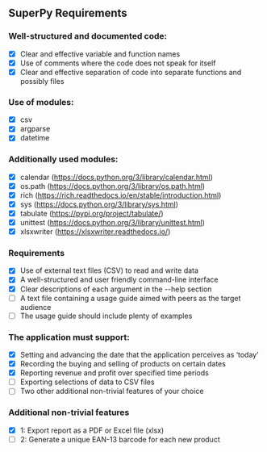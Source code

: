 ## SuperPy Requirements

### Well-structured and documented code:

- [x] Clear and effective variable and function names
- [x] Use of comments where the code does not speak for itself
- [x] Clear and effective separation of code into separate functions and possibly files

### Use of modules:

- [x] csv
- [x] argparse
- [x] datetime

### Additionally used modules:

- [x] calendar (https://docs.python.org/3/library/calendar.html)
- [x] os.path (https://docs.python.org/3/library/os.path.html)
- [x] rich (https://rich.readthedocs.io/en/stable/introduction.html)
- [x] sys (https://docs.python.org/3/library/sys.html)
- [x] tabulate (https://pypi.org/project/tabulate/)
- [x] unittest (https://docs.python.org/3/library/unittest.html)
- [x] xlsxwriter (https://xlsxwriter.readthedocs.io/)

### Requirements

- [x] Use of external text files (CSV) to read and write data
- [x] A well-structured and user friendly command-line interface
- [x] Clear descriptions of each argument in the --help section
- [ ] A text file containing a usage guide aimed with peers as the target audience
- [ ] The usage guide should include plenty of examples

### The application must support:

- [x] Setting and advancing the date that the application perceives as ‘today’
- [x] Recording the buying and selling of products on certain dates
- [x] Reporting revenue and profit over specified time periods
- [ ] Exporting selections of data to CSV files
- [ ] Two other additional non-trivial features of your choice

### Additional non-trivial features
- [x] 1: Export report as a PDF or Excel file (xlsx)
- [ ] 2: Generate a unique EAN-13 barcode for each new product

